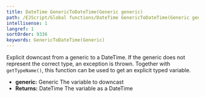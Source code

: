 ```yaml
---
title: DateTime GenericToDateTime(Generic generic)
path: /EJScript/Global functions/DateTime GenericToDateTime(Generic generic)
intellisense: 1
langref: 1
sortOrder: 9336
keywords: GenericToDateTime(Generic)
---
```



Explicit downcast from a generic to a DateTime. If the generic does not represent the correct type, an exception is thrown. Together with `getTypeName()`, this function can be used to get an explicit typed variable.



* **generic:** Generic The variable to downcast
* **Returns:** DateTime The variable as a DateTime


